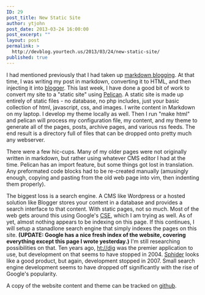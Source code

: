 ```yaml
---
ID: 29
post_title: New Static Site
author: ytjohn
post_date: 2013-03-24 16:00:00
post_excerpt: ""
layout: post
permalink: >
  http://devblog.yourtech.us/2013/03/24/new-static-site/
published: true
---
```

<p>I had mentioned previously that I had taken up <a href="http://www.yourtech.us/blog/feeds/rss/%7Cfilename%7Cmarkdown-blogging.md">markdown blogging</a>. At that time, I was writing my post in markdown, converting it to HTML, and then injecting it into <a href="http://www.blogger.com">blogger</a>. This last week, I have done a good bit of work to convert my site to a "static site" using <a href="http://www.getpelican.com/">Pelican</a>. A static site is made up entirely of static files - no database, no php includes, just your basic collection of html, javascript, css, and images. I write content in Markdown on my laptop. I develop my theme locally as well. Then I run "make html" and pelican will process my configuration file, my content, and my theme to generate all of the pages, posts, archive pages, and various rss feeds. The end result is a directory full of files that can be dropped onto pretty much any webserver.</p>
<p>There were a few hic-cups. Many of my older pages were not originally written in markdown, but rather using whatever CMS editor I had at the time. Pelican has an import feature, but some things got lost in translation. Any preformated code blocks had to be re-created manually (amusingly enough, copying and pasting from the old web page into vim, then indenting them properly).</p>
<p>The biggest loss is a search engine. A CMS like Wordpress or a hosted solution like Blogger stores your content in a database and provides a search interface to that content. With static pages, not so much. Most of the web gets around this using Google's <a href="http://www.google.com/cse">CSE</a>, which I am trying as well. As of yet, almost nothing appears to be indexing on this page. If this continues, I will setup a stanadlone search engine that simply indexes the pages on this site. <strong>(<strong>UPDATE</strong>: Google has a nice fresh index of the website, covering everything except this page I wrote yesterday.)</strong> I'm still researching possibilities on that. Ten years ago, <a href="http://www.htdig.org/">ht://dig</a> was the premier application to use, but development on that seems to have stopped in 2004. <a href="http://www.sphider.eu/">Sphider</a> looks like a good product, but again, development stopped in 2007. Small search engine development seems to have dropped off significantly with the rise of Google's popularity. </p>
<p>A copy of the website content and theme can be tracked on <a href="http://www.github.com/ytjohn/ytwebsite">github</a>. </p>